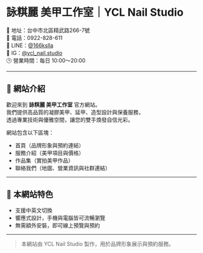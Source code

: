 # 詠粸麗 美甲工作室｜YCL Nail Studio

📍 地址：台中市北區精武路266-7號  
📱 電話：0922-828-611  
💬 LINE：[@166kslla](https://lin.ee/166kslla)  
📸 IG：[@ycl_nail.studio](https://instagram.com/ycl_nail.studio)  
🕒 營業時間：每日 10:00～20:00

---

## 💅 網站介紹

歡迎來到 **詠粸麗 美甲工作室** 官方網站。  
我們提供高品質的凝膠美甲、延甲、造型設計與保養服務，  
透過專業技術與優雅空間，讓您的雙手煥發自信光彩。

網站包含以下區塊：
- 首頁（品牌形象與預約連結）
- 服務介紹（美甲項目與價格）
- 作品集（實拍美甲作品）
- 聯絡我們（地圖、營業資訊與社群連結）

---

## 📌 本網站特色

- 支援中英文切換
- 響應式設計，手機與電腦皆可流暢瀏覽
- 無需額外安裝，即可線上預覽與預約

---

> 本網站由 YCL Nail Studio 製作，用於品牌形象展示與預約服務。
